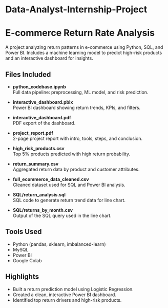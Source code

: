 # Data-Analyst-Internship-Project
# E-commerce Return Rate Analysis

A project analyzing return patterns in e-commerce using Python, SQL, and Power BI. Includes a machine learning model to predict high-risk products and an interactive dashboard for insights.

## Files Included

- **python_codebase.ipynb**  
  Full data pipeline: preprocessing, ML model, and risk prediction.

- **interactive_dashboard.pbix**  
  Power BI dashboard showing return trends, KPIs, and filters.

- **interactive_dashboard.pdf**  
  PDF export of the dashboard.

- **project_report.pdf**  
  2-page project report with intro, tools, steps, and conclusion.

- **high_risk_products.csv**  
  Top 5% products predicted with high return probability.

- **return_summary.csv**  
  Aggregated return data by product and customer attributes.

- **full_ecommerce_data_cleaned.csv**  
  Cleaned dataset used for SQL and Power BI analysis.

- **SQL/return_analysis.sql**  
  SQL code to generate return trend data for line chart.

- **SQL/returns_by_month.csv**  
  Output of the SQL query used in the line chart.

## Tools Used

- Python (pandas, sklearn, imbalanced-learn)  
- MySQL  
- Power BI  
- Google Colab

## Highlights

- Built a return prediction model using Logistic Regression.  
- Created a clean, interactive Power BI dashboard.  
- Identified top return drivers and high-risk products.
